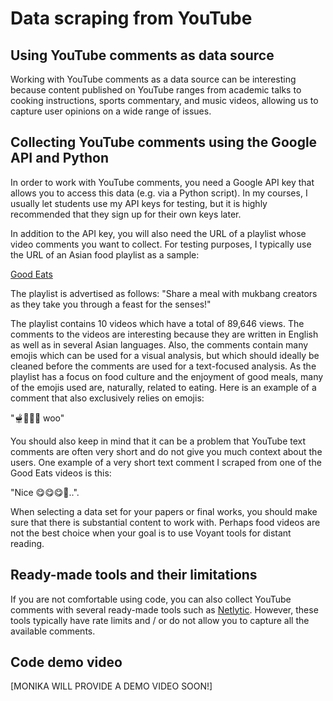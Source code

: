# Data scraping from YouTube

## Using YouTube comments as data source

Working with YouTube comments as a data source can be interesting because content published on YouTube ranges from academic talks to cooking instructions, sports commentary, and music videos, allowing us to capture user opinions on a wide range of issues. 

## Collecting YouTube comments using the Google API and Python

In order to work with YouTube comments, you need a Google API key that allows you to access this data (e.g. via a Python script). In my courses, I usually let students use my API keys for testing, but it is highly recommended that they sign up for their own keys later.

In addition to the API key, you will also need the URL of a playlist whose video comments you want to collect. For testing purposes, I typically use the URL of an Asian food playlist as a sample:

[Good Eats](https://www.youtube.com/playlist?list=PLbpi6ZahtOH6ibqudRCAPFl-MqAalKMJK)

The playlist is advertised as follows: "Share a meal with mukbang creators as they take you through a feast for the senses!"

The playlist contains 10 videos which have a total of 89,646 views. The comments to the videos are interesting because they are written in English as well as in several Asian languages. Also, the comments contain many emojis which can be used for a visual analysis, but which should ideally be cleaned before the comments are used for a text-focused analysis. As the playlist has a focus on food culture and the enjoyment of good meals, many of the emojis used are, naturally, related to eating. Here is an example of a comment that also exclusively relies on emojis: 

"🫕🥣🥣🥣 woo"

You should also keep in mind that it can be a problem that YouTube text comments are often very short and do not give you much context about the users.
One example of a very short text comment I scraped from one of the Good Eats videos is this:

"Nice 😋😋😋🥰..". 

When selecting a data set for your papers or final works, you should make sure that there is substantial content to work with. Perhaps food videos are not the best choice when your goal is to use Voyant tools for distant reading.

## Ready-made tools and their limitations

If you are not comfortable using code, you can also collect YouTube comments with several ready-made tools such as [Netlytic](https://socialmedialab.ca/apps/netlytic/). However, these tools typically have rate limits and / or do not allow you to capture all the available comments.

## Code demo video

[MONIKA WILL PROVIDE A DEMO VIDEO SOON!]
